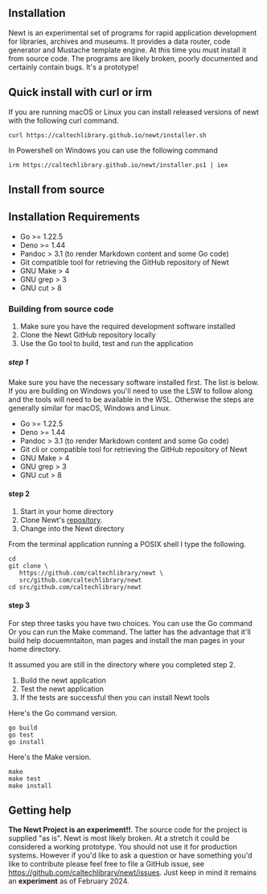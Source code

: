
Installation
------------

Newt is an experimental set of programs for rapid application development for libraries, archives and museums. It provides a data router, code generator and Mustache template engine. At this time you must install it from source code. The programs are likely broken, poorly documented and certainly contain bugs. It's a prototype!

Quick install with curl or irm
------------------------------

If you are running macOS or Linux you can install released versions of newt
with the following curl command.

~~~
curl https://caltechlibrary.github.io/newt/installer.sh
~~~

In Powershell on Windows you can use the following command

~~~
irm https://caltechlibrary.github.io/newt/installer.ps1 | iex
~~~


Install from source
-------------------

## Installation Requirements

- Go >= 1.22.5
- Deno >= 1.44
- Pandoc > 3.1 (to render Markdown content and some Go code)
- Git compatible tool for retrieving the GitHub repository of Newt
- GNU Make > 4
- GNU grep > 3
- GNU cut  > 8

### Building from source code

1. Make sure you have the required development software installed
2. Clone the Newt GitHub repository locally
3. Use the Go tool to build, test and run the application

##### step 1

Make sure you have the necessary software installed first. The list is below.  If you are building on Windows you'll need to use the LSW to follow along and the tools will need to be available in the WSL. Otherwise the steps are generally similar for macOS, Windows and Linux.

- Go >= 1.22.5
- Deno >= 1.44
- Pandoc > 3.1 (to render Markdown content and some Go code)
- Git cli or compatible tool for retrieving the GitHub repository of Newt
- GNU Make > 4
- GNU grep > 3
- GNU cut  > 8

#### step 2

1. Start in your home directory
2. Clone Newt's [repository](https://github.com/caltechlibrary/newt).
3. Change into the Newt directory

From the terminal application running a POSIX shell I type the following.

~~~shell
cd
git clone \
   https://github.com/caltechlibrary/newt \
   src/github.com/caltechlibrary/newt
cd src/github.com/caltechlibrary/newt
~~~

#### step 3

For step three tasks you have two choices. You can use the Go command Or you can run the Make command. The latter has the advantage that it'll build help docuemntaiton, man pages and install the man pages in your home directory.

It assumed you are still in the directory where you completed step 2.

1. Build the newt application
2. Test the newt application
3. If the tests are successful then you can install Newt tools

Here's the Go command version.

~~~shell
go build
go test
go install
~~~

Here's the Make version.

~~~
make
make test
make install
~~~

<!--

## Precompiled binaries

You can find prep-compiled binaries for some versions of Newt. They are available at <https://github.com/caltechlibrary/newt/releases>.

The binaries are available in a Zip archive file for download. The name uses the form `newt-<VERSION_NO>-<OS_TYPE>-<CPU_TYPE>.zip`. VERSION_NO will be a semver associated with the release (e.g. "v0.0.2"), the OS_TYPE will be either "Linux" (including Raspberry Pi OS), "Windows" and "macOS". The CPU_TYPE will vary based on how the CPU type is reported on the POSIX system (e.g. what is returned by `uname -m`) or in the case of Windows either "x86_64" for Intel CPU types or "arm64" for ARM CPU (e.g. those in selected Surface tablets or Microsoft's ARM Development Kit 2023).

- macOS example
  - `newt-v0.0.2-macOS-arm64.zip` (M1, M2 CPU)
  - `newt-v0.0.2-macOS-x86_64.zip` (older Intel based Macs)
- Windows example
  - `newt-v0.0.2-Windows-x86_64.zip` (for Most Windows machines)
- Linux example (including Raspberry Pi OS)
  - `newt-v0.0.2-Linux-x86_64.zip` (Linux on Intel CPUs)
  - `newt-v0.0.2-Linux-aarch64.zip` (Linux on ARM 64)

-->

## Getting help

**The Newt Project is an experiment!!**. The source code for the project is supplied "as is". Newt is most likely broken. At a stretch it could be considered a working prototype. You should not use it for production systems.  However if you'd like to ask a question or have something you'd like to contribute please feel free to file a GitHub issue, see <https://github.com/caltechlibrary/newt/issues>. Just keep in mind it remains an **experiment** as of February 2024.
